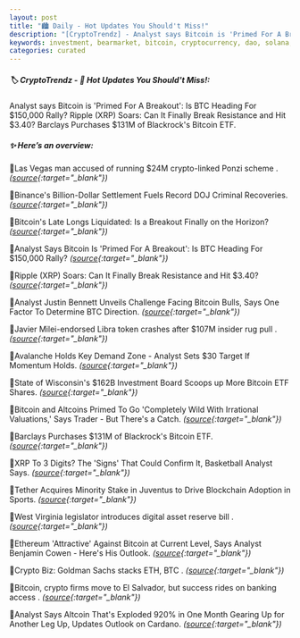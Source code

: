 ```yaml
---
layout: post
title: "🏙️ Daily - Hot Updates You Should't Miss!"
description: "[CryptoTrendz] - Analyst says Bitcoin is 'Primed For A Breakout': Is BTC Heading For $150,000 Rally? Ripple (XRP) Soars: Can It Finally Break Resistance and Hit $3.40? Barclays Purchases $131M of Blackrock's Bitcoin ETF."
keywords: investment, bearmarket, bitcoin, cryptocurrency, dao, solana, trends, nft, btc, crypto
categories: curated
---
```


##### 🏷️ CryptoTrendz - 📌 *Hot Updates You Should't Miss!:*

Analyst says Bitcoin is 'Primed For A Breakout': Is BTC Heading For $150,000 Rally? Ripple (XRP) Soars: Can It Finally Break Resistance and Hit $3.40? Barclays Purchases $131M of Blackrock's Bitcoin ETF.

##### ✨ *Here’s an overview:*


🔹Las Vegas man accused of running $24M crypto-linked Ponzi scheme . *([source](https://s.avyag.com/9vc6){:target="_blank"})*

🔹Binance's Billion-Dollar Settlement Fuels Record DOJ Criminal Recoveries. *([source](https://s.avyag.com/76a3){:target="_blank"})*

🔹Bitcoin's Late Longs Liquidated: Is a Breakout Finally on the Horizon? *([source](https://s.avyag.com/ecfk){:target="_blank"})*

🔹Analyst Says Bitcoin Is 'Primed For A Breakout': Is BTC Heading For $150,000 Rally? *([source](https://s.avyag.com/iexc){:target="_blank"})*

🔹Ripple (XRP) Soars: Can It Finally Break Resistance and Hit $3.40? *([source](https://s.avyag.com/93py){:target="_blank"})*

🔹Analyst Justin Bennett Unveils Challenge Facing Bitcoin Bulls, Says One Factor To Determine BTC Direction. *([source](https://s.avyag.com/saha){:target="_blank"})*

🔹Javier Milei-endorsed Libra token crashes after $107M insider rug pull . *([source](https://s.avyag.com/fcwo){:target="_blank"})*

🔹Avalanche Holds Key Demand Zone - Analyst Sets $30 Target If Momentum Holds. *([source](https://s.avyag.com/8dxy){:target="_blank"})*

🔹State of Wisconsin's $162B Investment Board Scoops up More Bitcoin ETF Shares. *([source](https://s.avyag.com/qeq2){:target="_blank"})*

🔹Bitcoin and Altcoins Primed To Go 'Completely Wild With Irrational Valuations,' Says Trader - But There's a Catch. *([source](https://s.avyag.com/wvdc){:target="_blank"})*

🔹Barclays Purchases $131M of Blackrock's Bitcoin ETF. *([source](https://s.avyag.com/kken){:target="_blank"})*

🔹XRP To 3 Digits? The 'Signs' That Could Confirm It, Basketball Analyst Says. *([source](https://s.avyag.com/x4d3){:target="_blank"})*

🔹Tether Acquires Minority Stake in Juventus to Drive Blockchain Adoption in Sports. *([source](https://s.avyag.com/kmey){:target="_blank"})*

🔹West Virginia legislator introduces digital asset reserve bill . *([source](https://s.avyag.com/3slb){:target="_blank"})*

🔹Ethereum 'Attractive' Against Bitcoin at Current Level, Says Analyst Benjamin Cowen - Here's His Outlook. *([source](https://s.avyag.com/kr3i){:target="_blank"})*

🔹Crypto Biz: Goldman Sachs stacks ETH, BTC . *([source](https://s.avyag.com/7rzj){:target="_blank"})*

🔹Bitcoin, crypto firms move to El Salvador, but success rides on banking access . *([source](https://s.avyag.com/sx5v){:target="_blank"})*

🔹Analyst Says Altcoin That's Exploded 920% in One Month Gearing Up for Another Leg Up, Updates Outlook on Cardano. *([source](https://s.avyag.com/d4ul){:target="_blank"})*
